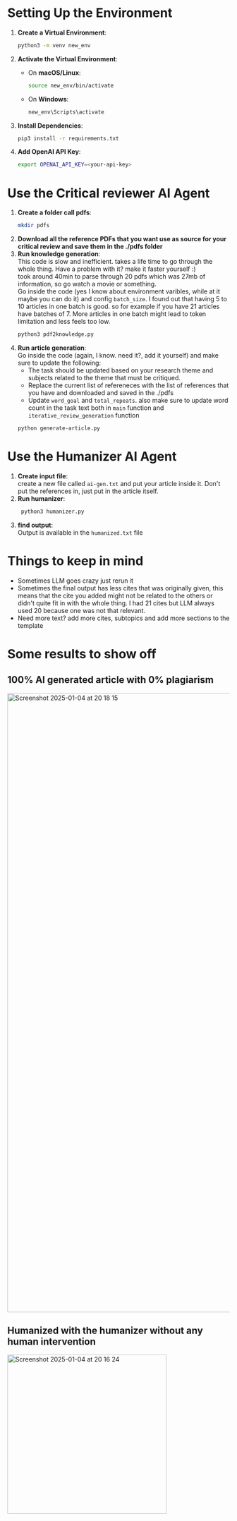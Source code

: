 # Setting Up the Environment

1. **Create a Virtual Environment**:

    ```bash
    python3 -m venv new_env
    ```

2. **Activate the Virtual Environment**:

    - On **macOS/Linux**:
        ```bash
        source new_env/bin/activate
        ```
    - On **Windows**:
        ```bash
        new_env\Scripts\activate
        ```

3. **Install Dependencies**:
    ```bash
    pip3 install -r requirements.txt
    ```

4. **Add OpenAI API Key**:
    ```bash
    export OPENAI_API_KEY=<your-api-key>
    ```
# Use the Critical reviewer AI Agent
1. **Create a folder call pdfs**:
    ```bash
    mkdir pdfs
    ```
2. **Download all the reference PDFs that you want use as source for your critical review and save them in the ./pdfs folder**
3. **Run knowledge generation**: <br>
    This code is slow and inefficient. takes a life time to go through the whole thing. Have a problem with it? make it faster yourself :) <br>
    took around 40min to parse through 20 pdfs which was 27mb of information, so go watch a movie or something. <br>
    Go inside the code (yes I know about environment varibles, while at it maybe you can do it) and config `batch_size`. I found out that having 5 to 10 articles in one batch is good. so for example if you have 21 articles have batches of 7. More articles in one batch might lead to token limitation and less feels too low. 
    ```bash
    python3 pdf2knowledge.py  
    ```
4. **Run article generation**: <br>
    Go inside the code (again, I know. need it?, add it yourself) and make sure to update the following:
    - The task should be updated based on your research theme and subjects related to the theme that must be critiqued.
    - Replace the current list of refereneces with the list of references that you have and downloaded and saved in the ./pdfs 
    - Update `word_goal` and `total_repeats`. also make sure to update word count in the task text both in `main` function and `iterative_review_generation` function
    ```bash
    python generate-article.py
    ```
# Use the Humanizer AI Agent
1. **Create input file**: <br>
   create a new file called `ai-gen.txt` and put your article inside it. Don't put the references in, just put in the article itself.
2. **Run humanizer**:
   ```bash
    python3 humanizer.py
    ```
3. **find output**: <br>
   Output is available in the `humanized.txt` file 

# Things to keep in mind
- Sometimes LLM goes crazy just rerun it
- Sometimes the final output has less cites that was originally given, this means that the cite you added might not be related to the others or didn't quite fit in with the whole thing. I had 21 cites but LLM always used 20 because one was not that relevant.
- Need more text? add more cites, subtopics and add more sections to the template

# Some results to show off 
## 100% AI generated article with 0% plagiarism <br>
<img width="1404" alt="Screenshot 2025-01-04 at 20 18 15" src="https://github.com/user-attachments/assets/469d1623-8eee-4777-aabf-5ff12e1ac37f" />

## Humanized with the humanizer without any human intervention 
<img width="361" alt="Screenshot 2025-01-04 at 20 16 24" src="https://github.com/user-attachments/assets/e3389fd3-0d71-4176-9f7a-d40523961dcb" />
